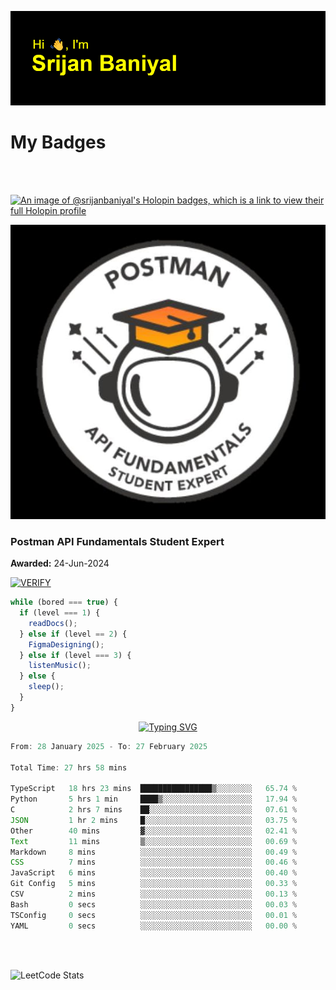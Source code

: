 ![Header](./header.png)

# My Badges

<Br />
<Br />

[![An image of @srijanbaniyal's Holopin badges, which is a link to view their full Holopin profile](https://holopin.me/srijanbaniyal)](https://holopin.io/@srijanbaniyal)

[![Postman API Fundamentals Student Expert](/Postman.jpeg)](https://api.badgr.io/public/assertions/r9BLLy0oTfKJBbkGuDI1zA)

### Postman API Fundamentals Student Expert

**Awarded:** 24-Jun-2024

[![VERIFY](https://img.shields.io/badge/VERIFY-blue)](https://badgecheck.io?url=https%3A%2F%2Fapi.badgr.io%2Fpublic%2Fassertions%2Fr9BLLy0oTfKJBbkGuDI1zA)

```javascript
while (bored === true) {
  if (level === 1) {
    readDocs();
  } else if (level == 2) {
    FigmaDesigning();
  } else if (level === 3) {
    listenMusic();
  } else {
    sleep();
  }
}
```

<p align="center">
  <a href="https://git.io/typing-svg"><img src="https://readme-typing-svg.demolab.com?font=Tilt+Prism&size=30&pause=1000&color=0FF75B&center=true&vCenter=true&width=800&height=80&lines=Time+spent+on+various+Programming+languages" alt="Typing SVG" /></a>
</p>

<!--START_SECTION:waka-->

```TypeScript
From: 28 January 2025 - To: 27 February 2025

Total Time: 27 hrs 58 mins

TypeScript   18 hrs 23 mins  ████████████████▒░░░░░░░░   65.74 %
Python       5 hrs 1 min     ████▒░░░░░░░░░░░░░░░░░░░░   17.94 %
C            2 hrs 7 mins    ██░░░░░░░░░░░░░░░░░░░░░░░   07.61 %
JSON         1 hr 2 mins     █░░░░░░░░░░░░░░░░░░░░░░░░   03.75 %
Other        40 mins         ▓░░░░░░░░░░░░░░░░░░░░░░░░   02.41 %
Text         11 mins         ▒░░░░░░░░░░░░░░░░░░░░░░░░   00.69 %
Markdown     8 mins          ░░░░░░░░░░░░░░░░░░░░░░░░░   00.49 %
CSS          7 mins          ░░░░░░░░░░░░░░░░░░░░░░░░░   00.46 %
JavaScript   6 mins          ░░░░░░░░░░░░░░░░░░░░░░░░░   00.40 %
Git Config   5 mins          ░░░░░░░░░░░░░░░░░░░░░░░░░   00.33 %
CSV          2 mins          ░░░░░░░░░░░░░░░░░░░░░░░░░   00.13 %
Bash         0 secs          ░░░░░░░░░░░░░░░░░░░░░░░░░   00.03 %
TSConfig     0 secs          ░░░░░░░░░░░░░░░░░░░░░░░░░   00.01 %
YAML         0 secs          ░░░░░░░░░░░░░░░░░░░░░░░░░   00.00 %
```

<!--END_SECTION:waka-->

<Br />
<Br />

![LeetCode Stats](https://leetcard.jacoblin.cool/Srijan-Baniyal?theme=dark&font=Rasa&ext=contest)

